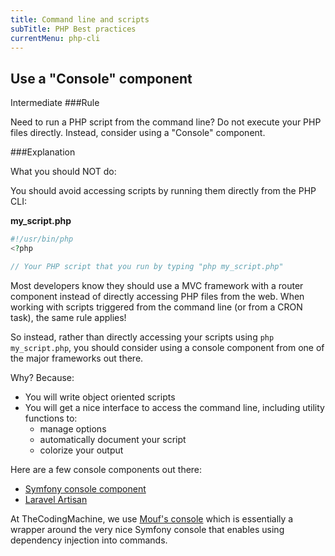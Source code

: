 ```yaml
---
title: Command line and scripts
subTitle: PHP Best practices
currentMenu: php-cli
---
```


## Use a "Console" component
<span class="label label-warning pull-right">Intermediate</span>
###Rule

<div class="alert alert-info">Need to run a PHP script from the command line? Do not execute your PHP files directly.
Instead, consider using a "Console" component.</div>

###Explanation

<div class="alert alert-danger">What you should NOT do:</div>

You should avoid accessing scripts by running them directly from the PHP CLI: 

**my_script.php**
```php
#!/usr/bin/php
<?php

// Your PHP script that you run by typing "php my_script.php"
```

Most developers know they should use a MVC framework with a router component instead of directly accessing PHP files
from the web. When working with scripts triggered from the command line (or from a CRON task), the same rule applies!

<div class="alert alert-success">So instead, rather than directly accessing your scripts using <code>php my_script.php</code>,
you should consider using a console component from one of the major frameworks out there.</div>

Why? Because:

- You will write object oriented scripts
- You will get a nice interface to access the command line, including utility functions to:
    - manage options
    - automatically document your script
    - colorize your output
    
Here are a few console components out there:

- [Symfony console component](http://symfony.com/doc/current/components/console/introduction.html)
- [Laravel Artisan](http://laravel.com/docs/artisan)

At TheCodingMachine, we use [Mouf's console](http://mouf-php.com/packages/mouf/utils.console/) which
is essentially a wrapper around the very nice Symfony console that enables using dependency injection into commands.
